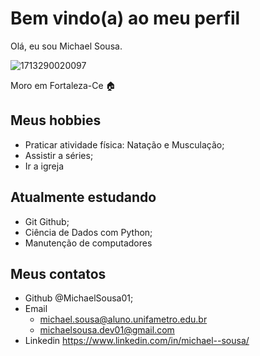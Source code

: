 # Bem vindo(a) ao meu perfil

Olá, eu sou Michael Sousa.


![1713290020097](https://github.com/user-attachments/assets/9bd1e8cf-2146-44fb-80c6-91fcc70d68f9)

Moro em Fortaleza-Ce 🏠

## Meus hobbies

- Praticar atividade física: Natação e Musculação;
- Assistir a séries;
- Ir a igreja

## Atualmente estudando
- Git Github;
- Ciência de Dados com Python;
- Manutenção de computadores

## Meus contatos

- Github @MichaelSousa01;
- Email 
  * michael.sousa@aluno.unifametro.edu.br
  * michaelsousa.dev01@gmail.com
- Linkedin https://www.linkedin.com/in/michael--sousa/
